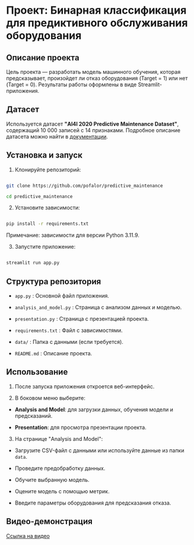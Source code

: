 # Проект: Бинарная классификация для предиктивного обслуживания оборудования

## Описание проекта

Цель проекта — разработать модель машинного обучения, которая предсказывает, произойдет ли отказ оборудования (Target = 1) или нет (Target = 0). Результаты работы оформлены в виде Streamlit-приложения.

## Датасет

Используется датасет **"AI4I 2020 Predictive Maintenance Dataset"**, содержащий 10 000 записей с 14 признаками. Подробное описание датасета можно найти в [документации](https://archive.ics.uci.edu/dataset/601/predictive+maintenance+dataset).

## Установка и запуск

1. Клонируйте репозиторий:

```bash

git clone https://github.com/pofalor/predictive_maintenance

cd predictive_maintenance

```

2. Установите зависимости:

```bash

pip install -r requirements.txt

```

Примечание: зависимости для версии Python 3.11.9. 

3. Запустите приложение:

```bash

streamlit run app.py

```

## Структура репозитория

- `app.py` : Основной файл приложения.

- `analysis_and_model.py` : Страница с анализом данных и моделью.

- `presentation.py` : Страница с презентацией проекта.

- `requirements.txt` : Файл с зависимостями.

- `data/` : Папка с данными (если требуется).

- `README.md` : Описание проекта.

## Использование

1. После запуска приложения откроется веб-интерфейс.

2. В боковом меню выберите:

- **Analysis and Model**: для загрузки данных, обучения модели и предсказаний.

- **Presentation**: для просмотра презентации проекта.

3. На странице "Analysis and Model":

- Загрузите CSV-файл с данными или используйте данные из папки `data`.

- Проведите предобработку данных.

- Обучите выбранную модель.

- Оцените модель с помощью метрик.

- Введите параметры оборудования для предсказания отказа.

## Видео-демонстрация
[Ссылка на видео](video/demo.mkv)
